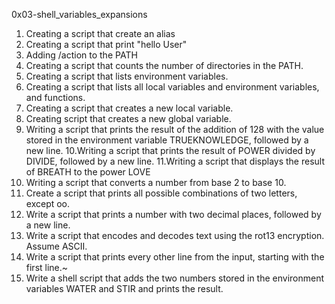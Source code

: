 0x03-shell_variables_expansions
1. Creating a script that create an alias
2. Creating a script that print "hello User"
3. Adding /action to the PATH
4. Creating a script that counts the number of directories in the PATH.
5. Creating a script that lists environment variables.
6. Creating a script that lists all local variables and environment variables, and functions.
7. Creating a script that creates a new local variable.
8. Creating script that creates a new global variable.
9. Writing a script that prints the result of the addition of 128 with the value stored in the environment variable TRUEKNOWLEDGE, followed by a new line.
10.Writing a script that prints the result of POWER divided by DIVIDE, followed by a new line.
11.Writing a script that displays the result of BREATH to the power LOVE
12. Writing a script that converts a number from base 2 to base 10.
13. Create a script that prints all possible combinations of two letters, except oo.
14. Write a script that prints a number with two decimal places, followed by a new line.
15. Write a script that encodes and decodes text using the rot13 encryption. Assume ASCII.
16. Write a script that prints every other line from the input, starting with the first line.~
17. Write a shell script that adds the two numbers stored in the environment variables WATER and STIR and prints the result.

